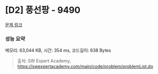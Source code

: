# [D2] 풍선팡 - 9490 

[문제 링크](https://swexpertacademy.com/main/code/problem/problemDetail.do?contestProbId=AXAerAPaVXMDFARP) 

### 성능 요약

메모리: 63,044 KB, 시간: 354 ms, 코드길이: 638 Bytes



> 출처: SW Expert Academy, https://swexpertacademy.com/main/code/problem/problemList.do